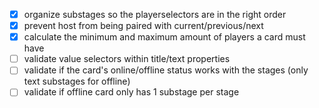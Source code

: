 - [x] organize substages so the playerselectors are in the right order
- [x] prevent host from being paired with current/previous/next
- [x] calculate the minimum and maximum amount of players a card must have
- [ ] validate value selectors within title/text properties
- [ ] validate if the card's online/offline status works with the stages (only text substages for offline)
- [ ] validate if offline card only has 1 substage per stage
